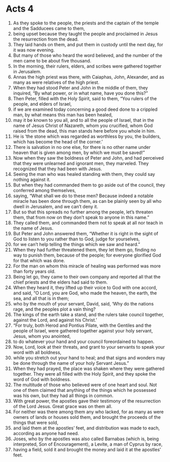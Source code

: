 ﻿
# Acts 4
1. As they spoke to the people, the priests and the captain of the temple and the Sadducees came to them, 
2. being upset because they taught the people and proclaimed in Jesus the resurrection from the dead. 
3. They laid hands on them, and put them in custody until the next day, for it was now evening. 
4. But many of those who heard the word believed, and the number of the men came to be about five thousand. 
5. In the morning, their rulers, elders, and scribes were gathered together in Jerusalem. 
6. Annas the high priest was there, with Caiaphas, John, Alexander, and as many as were relatives of the high priest. 
7. When they had stood Peter and John in the middle of them, they inquired, “By what power, or in what name, have you done this?” 
8. Then Peter, filled with the Holy Spirit, said to them, “You rulers of the people, and elders of Israel, 
9. if we are examined today concerning a good deed done to a crippled man, by what means this man has been healed, 
10. may it be known to you all, and to all the people of Israel, that in the name of Jesus Christ of Nazareth, whom you crucified, whom God raised from the dead, this man stands here before you whole in him. 
11. He is ‘the stone which was regarded as worthless by you, the builders, which has become the head of the corner.’ 
12. There is salvation in no one else, for there is no other name under heaven that is given among men, by which we must be saved!” 
13. Now when they saw the boldness of Peter and John, and had perceived that they were unlearned and ignorant men, they marveled. They recognized that they had been with Jesus. 
14. Seeing the man who was healed standing with them, they could say nothing against it. 
15. But when they had commanded them to go aside out of the council, they conferred among themselves, 
16. saying, “What shall we do to these men? Because indeed a notable miracle has been done through them, as can be plainly seen by all who dwell in Jerusalem, and we can’t deny it. 
17. But so that this spreads no further among the people, let’s threaten them, that from now on they don’t speak to anyone in this name.” 
18. They called them, and commanded them not to speak at all nor teach in the name of Jesus. 
19. But Peter and John answered them, “Whether it is right in the sight of God to listen to you rather than to God, judge for yourselves, 
20. for we can’t help telling the things which we saw and heard.” 
21. When they had further threatened them, they let them go, finding no way to punish them, because of the people; for everyone glorified God for that which was done. 
22. For the man on whom this miracle of healing was performed was more than forty years old. 
23. Being let go, they came to their own company and reported all that the chief priests and the elders had said to them. 
24. When they heard it, they lifted up their voice to God with one accord, and said, “O Lord, you are God, who made the heaven, the earth, the sea, and all that is in them; 
25. who by the mouth of your servant, David, said, ‘Why do the nations rage, and the peoples plot a vain thing? 
26. The kings of the earth take a stand, and the rulers take council together, against the Lord, and against his Christ.’ 
27. “For truly, both Herod and Pontius Pilate, with the Gentiles and the people of Israel, were gathered together against your holy servant, Jesus, whom you anointed, 
28. to do whatever your hand and your council foreordained to happen. 
29. Now, Lord, look at their threats, and grant to your servants to speak your word with all boldness, 
30. while you stretch out your hand to heal; and that signs and wonders may be done through the name of your holy Servant Jesus.” 
31. When they had prayed, the place was shaken where they were gathered together. They were all filled with the Holy Spirit, and they spoke the word of God with boldness. 
32. The multitude of those who believed were of one heart and soul. Not one of them claimed that anything of the things which he possessed was his own, but they had all things in common. 
33. With great power, the apostles gave their testimony of the resurrection of the Lord Jesus. Great grace was on them all. 
34. For neither was there among them any who lacked, for as many as were owners of lands or houses sold them, and brought the proceeds of the things that were sold, 
35. and laid them at the apostles’ feet, and distribution was made to each, according as anyone had need. 
36. Joses, who by the apostles was also called Barnabas (which is, being interpreted, Son of Encouragement), a Levite, a man of Cyprus by race, 
37. having a field, sold it and brought the money and laid it at the apostles’ feet. 
